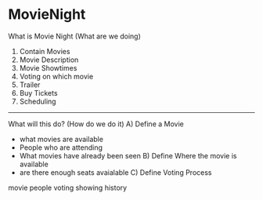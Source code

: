 # MovieNight



What is Movie Night (What are we doing)
1) Contain Movies
2) Movie Description
3) Movie Showtimes
4) Voting on which movie
5) Trailer
6) Buy Tickets
7) Scheduling 

----------------------------

What will this do? (How do we do it)
A) Define a Movie 
  - what movies are available
  - People who are attending
  - What movies have already been seen
B) Define Where the movie is available
  - are there enough seats avaialable
C) Define Voting Process


movie
people
voting
showing
history
